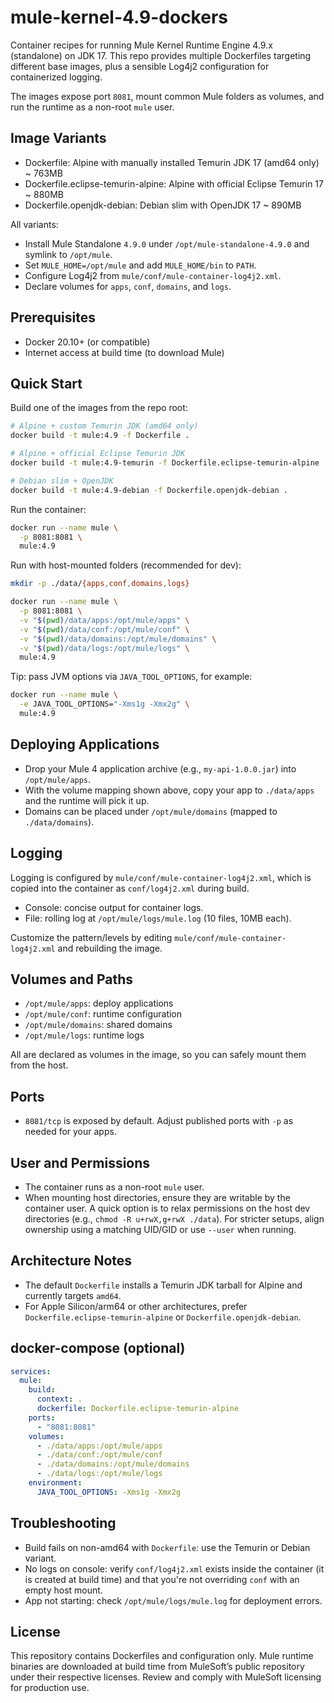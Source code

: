 # mule-kernel-4.9-dockers

Container recipes for running Mule Kernel Runtime Engine 4.9.x (standalone) on JDK 17. This repo provides multiple Dockerfiles targeting different base images, plus a sensible Log4j2 configuration for containerized logging.

The images expose port `8081`, mount common Mule folders as volumes, and run the runtime as a non-root `mule` user.

## Image Variants

- Dockerfile: Alpine with manually installed Temurin JDK 17 (amd64 only) ~ 763MB
- Dockerfile.eclipse-temurin-alpine: Alpine with official Eclipse Temurin 17 ~ 880MB
- Dockerfile.openjdk-debian: Debian slim with OpenJDK 17 ~ 890MB

All variants:
- Install Mule Standalone `4.9.0` under `/opt/mule-standalone-4.9.0` and symlink to `/opt/mule`.
- Set `MULE_HOME=/opt/mule` and add `MULE_HOME/bin` to `PATH`.
- Configure Log4j2 from `mule/conf/mule-container-log4j2.xml`.
- Declare volumes for `apps`, `conf`, `domains`, and `logs`.

## Prerequisites

- Docker 20.10+ (or compatible)
- Internet access at build time (to download Mule)

## Quick Start

Build one of the images from the repo root:

```bash
# Alpine + custom Temurin JDK (amd64 only)
docker build -t mule:4.9 -f Dockerfile .

# Alpine + official Eclipse Temurin JDK
docker build -t mule:4.9-temurin -f Dockerfile.eclipse-temurin-alpine .

# Debian slim + OpenJDK
docker build -t mule:4.9-debian -f Dockerfile.openjdk-debian .
```

Run the container:

```bash
docker run --name mule \
  -p 8081:8081 \
  mule:4.9
```

Run with host-mounted folders (recommended for dev):

```bash
mkdir -p ./data/{apps,conf,domains,logs}

docker run --name mule \
  -p 8081:8081 \
  -v "$(pwd)/data/apps:/opt/mule/apps" \
  -v "$(pwd)/data/conf:/opt/mule/conf" \
  -v "$(pwd)/data/domains:/opt/mule/domains" \
  -v "$(pwd)/data/logs:/opt/mule/logs" \
  mule:4.9
```

Tip: pass JVM options via `JAVA_TOOL_OPTIONS`, for example:

```bash
docker run --name mule \
  -e JAVA_TOOL_OPTIONS="-Xms1g -Xmx2g" \
  mule:4.9
```

## Deploying Applications

- Drop your Mule 4 application archive (e.g., `my-api-1.0.0.jar`) into `/opt/mule/apps`.
- With the volume mapping shown above, copy your app to `./data/apps` and the runtime will pick it up.
- Domains can be placed under `/opt/mule/domains` (mapped to `./data/domains`).

## Logging

Logging is configured by `mule/conf/mule-container-log4j2.xml`, which is copied into the container as `conf/log4j2.xml` during build.

- Console: concise output for container logs.
- File: rolling log at `/opt/mule/logs/mule.log` (10 files, 10MB each).

Customize the pattern/levels by editing `mule/conf/mule-container-log4j2.xml` and rebuilding the image.

## Volumes and Paths

- `/opt/mule/apps`: deploy applications
- `/opt/mule/conf`: runtime configuration
- `/opt/mule/domains`: shared domains
- `/opt/mule/logs`: runtime logs

All are declared as volumes in the image, so you can safely mount them from the host.

## Ports

- `8081/tcp` is exposed by default. Adjust published ports with `-p` as needed for your apps.

## User and Permissions

- The container runs as a non-root `mule` user.
- When mounting host directories, ensure they are writable by the container user. A quick option is to relax permissions on the host dev directories (e.g., `chmod -R u+rwX,g+rwX ./data`). For stricter setups, align ownership using a matching UID/GID or use `--user` when running.

## Architecture Notes

- The default `Dockerfile` installs a Temurin JDK tarball for Alpine and currently targets `amd64`.
- For Apple Silicon/arm64 or other architectures, prefer `Dockerfile.eclipse-temurin-alpine` or `Dockerfile.openjdk-debian`.

## docker-compose (optional)

```yaml
services:
  mule:
    build:
      context: .
      dockerfile: Dockerfile.eclipse-temurin-alpine
    ports:
      - "8081:8081"
    volumes:
      - ./data/apps:/opt/mule/apps
      - ./data/conf:/opt/mule/conf
      - ./data/domains:/opt/mule/domains
      - ./data/logs:/opt/mule/logs
    environment:
      JAVA_TOOL_OPTIONS: -Xms1g -Xmx2g
```

## Troubleshooting

- Build fails on non-amd64 with `Dockerfile`: use the Temurin or Debian variant.
- No logs on console: verify `conf/log4j2.xml` exists inside the container (it is created at build time) and that you're not overriding `conf` with an empty host mount.
- App not starting: check `/opt/mule/logs/mule.log` for deployment errors.

## License

This repository contains Dockerfiles and configuration only. Mule runtime binaries are downloaded at build time from MuleSoft’s public repository under their respective licenses. Review and comply with MuleSoft licensing for production use.
